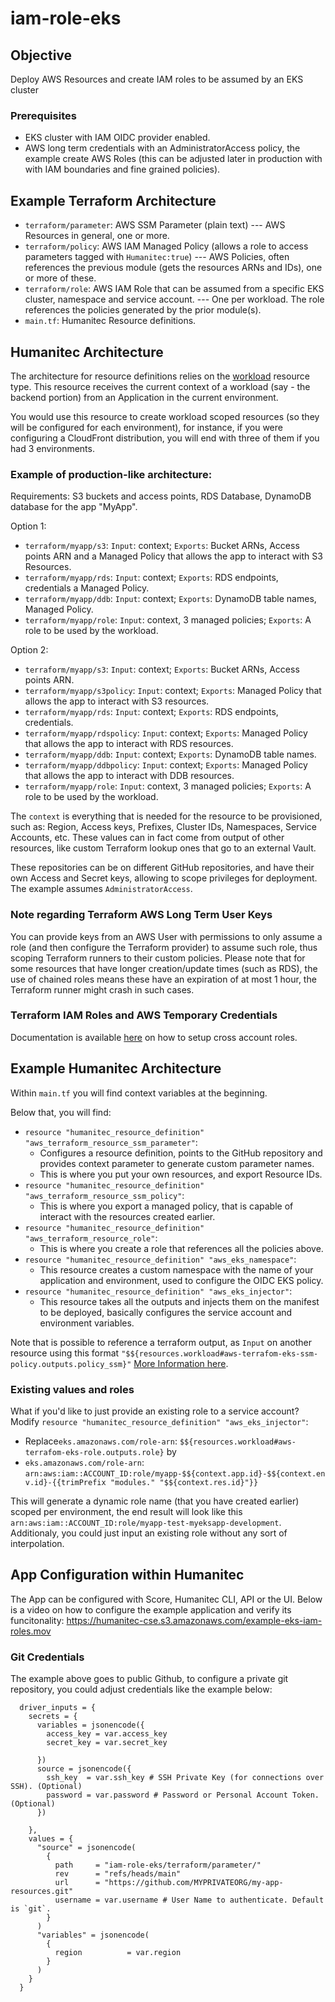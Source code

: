 # iam-role-eks

## Objective
Deploy AWS Resources and create IAM roles to be assumed by an EKS cluster

### Prerequisites
- EKS cluster with IAM OIDC provider enabled.
- AWS long term credentials with an AdministratorAccess policy, the example create AWS Roles (this can be adjusted later in production with with IAM boundaries and fine grained policies).

## Example Terraform Architecture
- `terraform/parameter`: AWS SSM Parameter (plain text) --- AWS Resources in general, one or more.
- `terraform/policy`: AWS IAM Managed Policy (allows a role to access parameters tagged with `Humanitec:true`) --- AWS Policies, often references the previous module (gets the resources ARNs and IDs), one or more of these.
- `terraform/role`: AWS IAM Role that can be assumed from a specific EKS cluster, namespace and service account. --- One per workload. The role references the policies generated by the prior module(s).
- `main.tf`: Humanitec Resource definitions.

## Humanitec Architecture
The architecture for resource definitions relies on the [workload](https://docs.humanitec.com/integrations/resource-types/workload) resource type.
This resource receives the current context of a workload (say - the backend portion) from an Application in the current environment.

You would use this resource to create workload scoped resources (so they will be configured for each environment), for instance, if you were configuring a CloudFront distribution, you will end with three of them if you had 3 environments.

### Example of production-like architecture:
Requirements: S3 buckets and access points, RDS Database, DynamoDB database for the app "MyApp".

Option 1:
- `terraform/myapp/s3`: `Input`: context; `Exports`: Bucket ARNs, Access points ARN and a Managed Policy that allows the app to interact with S3 Resources.
- `terraform/myapp/rds`: `Input`: context; `Exports`: RDS endpoints, credentials a Managed Policy.
- `terraform/myapp/ddb`: `Input`: context; `Exports`: DynamoDB table names, Managed Policy.
- `terraform/myapp/role`: `Input`: context, 3 managed policies; `Exports`: A role to be used by the workload.

Option 2:
- `terraform/myapp/s3`: `Input`: context; `Exports`: Bucket ARNs, Access points ARN.
- `terraform/myapp/s3policy`: `Input`: context; `Exports`: Managed Policy that allows the app to interact with S3 resources.
- `terraform/myapp/rds`: `Input`: context; `Exports`: RDS endpoints, credentials.
- `terraform/myapp/rdspolicy`: `Input`: context; `Exports`: Managed Policy that allows the app to interact with RDS resources.
- `terraform/myapp/ddb`: `Input`: context; `Exports`: DynamoDB table names.
- `terraform/myapp/ddbpolicy`: `Input`: context; `Exports`: Managed Policy that allows the app to interact with DDB resources.
- `terraform/myapp/role`: `Input`: context, 3 managed policies; `Exports`: A role to be used by the workload.

The `context` is everything that is needed for the resource to be provisioned, such as: Region, Access keys, Prefixes, Cluster IDs, Namespaces, Service Accounts, etc. These values can in fact come from output of other resources, like custom Terraform lookup ones that go to an external Vault.

These repositories can be on different GitHub repositories, and have their own Access and Secret keys, allowing to scope privileges for deployment. The example assumes `AdministratorAccess`.

### Note regarding Terraform AWS Long Term User Keys
You can provide keys from an AWS User with permissions to only assume a role (and then configure the Terraform provider) to assume such role, thus scoping Terraform runners to their custom policies.
Please note that for some resources that have longer creation/update times (such as RDS), the use of chained roles means these have an expiration of at most 1 hour, the Terraform runner might crash in such cases.

### Terraform IAM Roles and AWS Temporary Credentials
Documentation is available [here](https://github.com/nickhumanitec/humanitec-onboarding-aws-iam-user) on how to setup cross account roles.

## Example Humanitec Architecture
Within `main.tf` you will find context variables at the beginning.

Below that, you will find:

- `resource "humanitec_resource_definition" "aws_terraform_resource_ssm_parameter"`:
    - Configures a resource definition, points to the GitHub repository and provides context parameter to generate custom parameter names.
    - This is where you put your own resources, and export Resource IDs.
- `resource "humanitec_resource_definition" "aws_terraform_resource_ssm_policy"`:
    - This is where you export a managed policy, that is capable of interact with the resources created earlier.
- `resource "humanitec_resource_definition" "aws_terraform_resource_role"`:
    - This is where you create a role that references all the policies above.
- `resource "humanitec_resource_definition" "aws_eks_namespace"`:
    - This resource creates a custom namespace with the name of your application and environment, used to configure the OIDC EKS policy.
- `resource "humanitec_resource_definition" "aws_eks_injector"`:
    - This resource takes all the outputs and injects them on the manifest to be deployed, basically configures the service account and environment variables.

Note that is possible to reference a terraform output, as `Input` on another resource using this format `"$${resources.workload#aws-terrafom-eks-ssm-policy.outputs.policy_ssm}"` [More Information here](https://docs.humanitec.com/reference/concepts/resources/references).

### Existing values and roles

What if you'd like to just provide an existing role to a service account? 
Modify `resource "humanitec_resource_definition" "aws_eks_injector"`:

- Replace`eks.amazonaws.com/role-arn`: `$${resources.workload#aws-terrafom-eks-role.outputs.role}` by
- `eks.amazonaws.com/role-arn`: `arn:aws:iam::ACCOUNT_ID:role/myapp-$${context.app.id}-$${context.env.id}-{{trimPrefix "modules." "$${context.res.id}"}}`

This will generate a dynamic role name (that you have created earlier) scoped per environment, the end result will look like this `arn:aws:iam::ACCOUNT_ID:role/myapp-test-myeksapp-development`. Additionaly, you could just input an existing role without any sort of interpolation.

## App Configuration within Humanitec
The App can be configured with Score, Humanitec CLI, API or the UI. Below is a video on how to configure the example application and verify its funcitonality:
https://humanitec-cse.s3.amazonaws.com/example-eks-iam-roles.mov

### Git Credentials
The example above goes to public Github, to configure a private git repository, you could adjust credentials like the example below:

```
  driver_inputs = {
    secrets = {
      variables = jsonencode({
        access_key = var.access_key
        secret_key = var.secret_key

      })
      source = jsonencode({
        ssh_key  = var.ssh_key # SSH Private Key (for connections over SSH). (Optional)
        password = var.password # Password or Personal Account Token. (Optional)
      })

    },
    values = {
      "source" = jsonencode(
        {
          path     = "iam-role-eks/terraform/parameter/"
          rev      = "refs/heads/main"
          url      = "https://github.com/MYPRIVATEORG/my-app-resources.git"
          username = var.username # User Name to authenticate. Default is `git`. 
        }
      )
      "variables" = jsonencode(
        {
          region          = var.region
        }
      )
    }
  }
  ```
